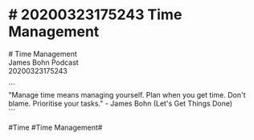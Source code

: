 # \# 20200323175243 Time Management

\# Time Management\
James Bohn Podcast\
20200323175243

\`\`\`\
\"Manage time means managing yourself. Plan when you get time. Don\'t blame. Prioritise your tasks.\" - James Bohn (Let\'s Get Things Done)\
\`\`\`

\#Time \#Time Management\#
